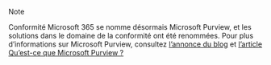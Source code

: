 <!-- This file is maintained by the Compliance content team. Please connect Robert Mazzoli (robmazz) before making any changes.-->

>[!NOTE]
>Conformité Microsoft 365 se nomme désormais Microsoft Purview, et les solutions dans le domaine de la conformité ont été renommées. Pour plus d’informations sur Microsoft Purview, consultez [l’annonce du blog](https://aka.ms/microsoftpurviewblog) et [l’article Qu’est-ce que Microsoft Purview ?](/purview/purview)